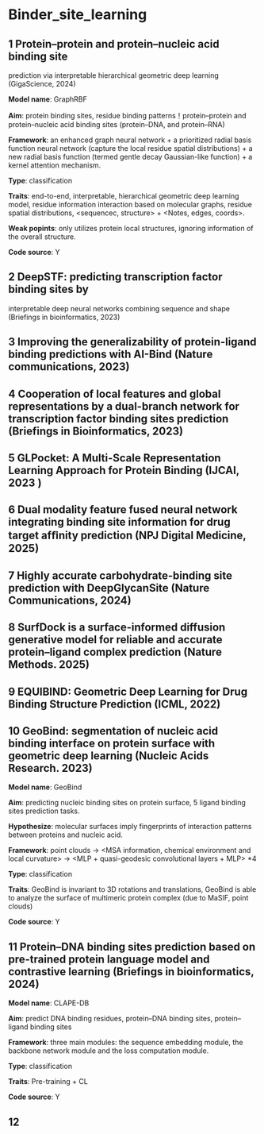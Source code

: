 # Binder_site_learning
 

## 1 Protein–protein and protein–nucleic acid binding site
prediction via interpretable hierarchical geometric deep
learning (GigaScience, 2024)

**Model name**: GraphRBF

**Aim**: protein binding sites, residue binding patterns！protein–protein and protein–nucleic acid binding sites (protein–DNA, and protein–RNA)

**Framework**: an enhanced graph neural network + a prioritized radial basis function neural network (capture the local residue spatial distributions) + a new radial basis function (termed gentle decay Gaussian-like function) + a kernel attention mechanism.

**Type**: classification

**Traits**: end-to-end, interpretable, hierarchical geometric deep learning model, residue information interaction based on molecular graphs, residue spatial distributions, <sequencec, structure> + <Notes, edges, coords>.

**Weak popints**: only utilizes protein local structures, ignoring information of the overall structure.

**Code source**: Y


## 2 DeepSTF: predicting transcription factor binding sites by
interpretable deep neural networks combining sequence
and shape (Briefings in bioinformatics, 2023)  
## 3 Improving the generalizability of protein-ligand binding predictions with AI-Bind (Nature communications, 2023)
## 4 Cooperation of local features and global representations by a dual-branch network for transcription factor binding sites prediction (Briefings in Bioinformatics, 2023)
## 5 GLPocket: A Multi-Scale Representation Learning Approach for Protein Binding (IJCAI, 2023 )
## 6 Dual modality feature fused neural network integrating binding site information for drug target afﬁnity prediction (NPJ Digital Medicine, 2025)
## 7 Highly accurate carbohydrate-binding site prediction with DeepGlycanSite (Nature Communications, 2024)
## 8 SurfDock is a surface-informed diffusion generative model for reliable and accurate protein–ligand complex prediction (Nature Methods. 2025)
## 9 EQUIBIND: Geometric Deep Learning for Drug Binding Structure Prediction (ICML, 2022)
## 10 GeoBind: segmentation of nucleic acid binding interface on protein surface with geometric deep learning (Nucleic Acids Research. 2023)

**Model name**: GeoBind

**Aim**: predicting nucleic binding sites on protein surface, 5 ligand binding sites prediction tasks. 

**Hypothesize**: molecular surfaces imply fingerprints of interaction patterns between proteins and nucleic acid.

**Framework**: point clouds -> <MSA information, chemical environment and local curvature> -> <MLP + quasi-geodesic convolutional layers + MLP> *4

**Type**: classification

**Traits**: GeoBind is invariant to 3D rotations and translations, GeoBind is able to analyze the surface of multimeric protein complex (due to MaSIF, point clouds)

**Code source**: Y


## 11 Protein–DNA binding sites prediction based on pre-trained protein language model and contrastive learning (Briefings in bioinformatics, 2024)

**Model name**: CLAPE-DB

**Aim**: predict DNA binding residues, protein–DNA binding sites, protein–ligand binding sites

**Framework**: three main modules: the sequence embedding module, the backbone network module and the loss computation module.

**Type**: classification

**Traits**: Pre-training + CL

**Code source**: Y


## 12 
